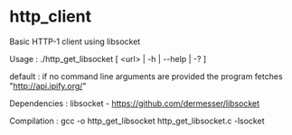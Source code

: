 # http_client

Basic HTTP-1 client using libsocket

Usage :  ./http_get_libsocket [ \<url\> | -h | --help | -? ] 

default : if no command line arguments are provided the program fetches "http://api.ipify.org/"

Dependencies : libsocket - https://github.com/dermesser/libsocket
  
Compilation : gcc -o http_get_libsocket http_get_libsocket.c -lsocket


